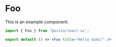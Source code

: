 # Foo

This is an example component.

```jsx
import { Foo } from '@arvin/react-ui';

export default () => <Foo title="Hello dumi!" />
```
